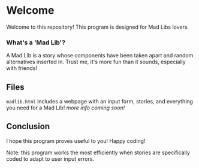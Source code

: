 # Welcome
Welcome to this repository! This program is designed for Mad Libs lovers.
### What's a 'Mad Lib'?
A Mad Lib is a story whose components have been taken apart and random alternatives inserted in. Trust me, it's more fun than it sounds, especially with friends!
## Files
```madlib.html``` includes a webpage with an input form, stories, and everything you need for a Mad Lib!
_more info coming soon!_
## Conclusion
I hope this program proves useful to you! Happy coding!

Note: this program works the most efficiently when stories are specifically coded to adapt to user input errors.
